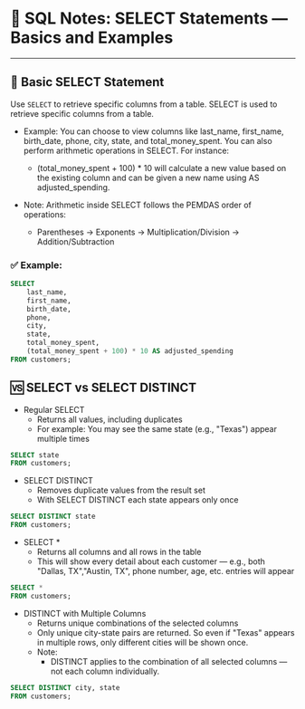 # 🌱 SQL Notes: SELECT Statements — Basics and Examples

---

## 📌 Basic SELECT Statement

Use `SELECT` to retrieve specific columns from a table.
SELECT is used to retrieve specific columns from a table.

- Example: You can choose to view columns like last_name, first_name, birth_date, phone, city, state, and total_money_spent.
You can also perform arithmetic operations in SELECT. For instance:
    - (total_money_spent + 100) * 10 will calculate a new value based on the existing column and can be given a new name using AS adjusted_spending.

- Note: Arithmetic inside SELECT follows the PEMDAS order of operations:
    - Parentheses → Exponents → Multiplication/Division → Addition/Subtraction

### ✅ Example:
```sql
SELECT 
    last_name, 
    first_name, 
    birth_date, 
    phone, 
    city, 
    state,
    total_money_spent,
    (total_money_spent + 100) * 10 AS adjusted_spending
FROM customers;
```

## 🆚 SELECT vs SELECT DISTINCT
- Regular SELECT
    - Returns all values, including duplicates
    - For example: You may see the same state (e.g., "Texas") appear multiple times

```sql
SELECT state
FROM customers;
```
- SELECT DISTINCT
    - Removes duplicate values from the result set
    - With SELECT DISTINCT  each state appears only once
 
```sql
SELECT DISTINCT state
FROM customers;
```

- SELECT *
    - Returns all columns and all rows in the table
    - This will show every detail about each customer — e.g., both "Dallas, TX","Austin, TX", phone number, age, etc. entries will appear
```sql
SELECT *
FROM customers;
```
- DISTINCT with Multiple Columns
    - Returns unique combinations of the selected columns
    - Only unique city-state pairs are returned. So even if "Texas" appears in multiple rows, only different cities will be shown once.
    - Note:
        - DISTINCT applies to the combination of all selected columns — not each column individually.
 ```sql
SELECT DISTINCT city, state
FROM customers;
```

